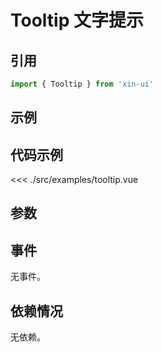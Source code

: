 # Tooltip 文字提示

## 引用
```js
import { Tooltip } from 'xin-ui'
```

## 示例
<example-tooltip/>

## 代码示例
<<< ./src/examples/tooltip.vue

## 参数

## 事件

无事件。

## 依赖情况

无依赖。






